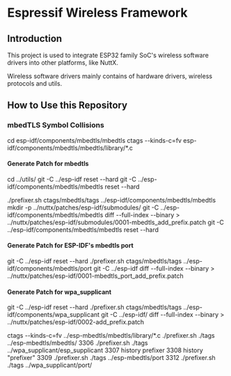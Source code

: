 # Espressif Wireless Framework

## Introduction

This project is used to integrate ESP32 family SoC's wireless software drivers into other platforms, like NuttX.

Wireless software drivers mainly contains of hardware drivers, wireless protocols and utils.

## How to Use this Repository

### mbedTLS Symbol Collisions 

cd esp-idf/components/mbedtls/mbedtls
ctags --kinds-c=fv esp-idf/components/mbedtls/mbedtls/library/*.c

#### Generate Patch for mbedtls

cd ../utils/
git -C ../esp-idf reset --hard
git -C ../esp-idf/components/mbedtls/mbedtls reset --hard

./prefixer.sh ctags/mbedtls/tags ../esp-idf/components/mbedtls/mbedtls
mkdir -p ../nuttx/patches/esp-idf/submodules/
git -C ../esp-idf/components/mbedtls/mbedtls diff --full-index --binary > ../nuttx/patches/esp-idf/submodules/0001-mbedtls_add_prefix.patch
git -C ../esp-idf/components/mbedtls/mbedtls reset --hard

#### Generate Patch for ESP-IDF's mbedtls port

git -C ../esp-idf reset --hard
./prefixer.sh ctags/mbedtls/tags ../esp-idf/components/mbedtls/port
git -C ../esp-idf diff --full-index --binary > ../nuttx/patches/esp-idf/0001-mbedtls_port_add_prefix.patch

#### Generate Patch for wpa_supplicant

git -C ../esp-idf reset --hard
./prefixer.sh ctags/mbedtls/tags ../esp-idf/components/wpa_supplicant
git -C ../esp-idf/ diff --full-index --binary > ../nuttx/patches/esp-idf/0002-add_prefix.patch

ctags --kinds-c=fv ../esp-mbedtls/mbedtls/library/*.c
./prefixer.sh ./tags ../esp-mbedtls/mbedtls/
 3306  ./prefixer.sh ./tags ../wpa_supplicant/esp_supplicant
 3307  history prefixer
 3308  history "prefixer"
 3309  ./prefixer.sh ./tags ../esp-mbedtls/port
 3312  ./prefixer.sh ./tags ../wpa_supplicant/port/